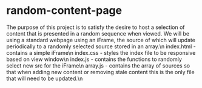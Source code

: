 # random-content-page
The purpose of this project is to satisfy the desire to host a selection of content that is presented in a random sequence when viewed. We will be using a standard webpage using an iFrame, the source of which will update periodically to a randomly selected source stored in an array.\n
index.html - contains a simple iFrame\n
index.css - styles the index file to be responsive based on view window\n
index.js - contains the functions to randomly select new src for the iFrame\n
array.js - contains the array of sources so that when adding new content or removing stale content this is the only file that will need to be updated.\n